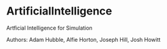 # ArtificialIntelligence
Artficial Intelligence for Simulation

Authors:
Adam Hubble,
Alfie Horton,
Joseph Hill,
Josh Howitt
